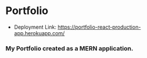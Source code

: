 # Portfolio

* Deployment Link: https://portfolio-react-production-app.herokuapp.com/

### My Portfolio created as a MERN application.
